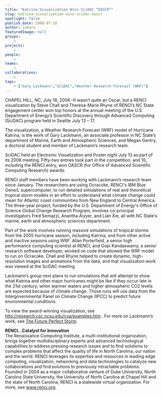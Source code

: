 ```yaml
---
title: "Katrina Visualization Wins SciDAC “OASCR”"
slug: katrina-visualization-wins-scidac-oascr
spotlight: false
publish_date: 2008-07-18
author: subers
featuredImage: null
groups:
    - 
projects:
    - 
people:
    - 
teams: 
    - 
collaborations:
    - 
tags:
    - ["Gary Lackmann","SCiDAC","Weather Research Forecast (WRF)"]
---
```

<p>CHAPEL HILL, NC, July 18, 2008 –It wasn’t quite an Oscar, but a RENCI visualization by Steve Chall and Theresa-Marie Rhyne of RENCI’s NC State engagement center won top honors at the annual meeting of the U.S. Department of Energy’s Scientific Discovery through Advanced Computing (SciDAC) program held in Seattle July 13 – 17. <!--more--></p>
<p>The visualization, a Weather Research Forecast (WRF) model of Hurricane Katrina, is the work of Gary Lackmann, an associate professor in NC State’s department of Marine, Earth and Atmospheric Sciences, and Megan Gentry, a doctoral student and member of Lackmann’s research team.</p>
<p>SciDAC held an Electronic Visualization and Poster night July 13 as part of its 2008 meeting. Fifty-two entries took part in the competition, and 10, including the RENCI entry, won OASCR (for Office of Advanced Scientific Computing Research) awards.</p>
<p>RENCI staff members have been working with Lackmann’s research team since January. The researchers are using Ocracoke, RENCI's IBM Blue Gene/L supercomputer, to run detailed simulations of real and theoretical tropical storm models in an effort to understand what climate change could mean for Atlantic coast communities from New England to Central America. The three-year project, funded by the U.S. Department of Energy's Office of Science Global Change Research Program, involves co-principal investigators Fred Semazzi, Anantha Aiyyer, and Lian Xie, all with NC State's marine, earth and atmospheric sciences department.</p>
<p>Part of the work involves running massive simulations of tropical storms from the 2005 hurricane season, including Katrina, and from other active and inactive seasons using WRF. Allan Porterfield, a senior high performance computing scientist at RENCI, and Gopi Kandaswamy, a senior research software developer, worked on code that allowed the WRF model to run on Ocracoke. Chall and Rhyne helped to create dynamic, high-resolution images and animations from the data, and that visualization work was viewed at the SciDAC meeting.</p>
<p>Lackmann’s group next plans to run simulations that will attempt to show what Katrina and other major hurricanes might be like if they occur late in the 21st century, when warmer waters and higher atmospheric CO2 levels are expected because of climate change. Those runs will use data from the Intergovernmental Panel on Climate Change (IPCC) to predict future environmental conditions.</p>
<p>To view the award-winning  visualization, see <a href="http://research.csc.ncsu.edu/cva/examples.htm" target="_blank">http://research.csc.ncsu.edu/cva/examples.htm</a> . For more on Lackmann’s work, see <a href="http://www.renci.org/news/releases/the-future-perfect-storm">The Future Perfect Storm</a>.</p>
<p><strong>RENCI…Catalyst for  Innovation</strong><br />
The Renaissance Computing Institute, a multi-institutional organization, brings together multidisciplinary experts and advanced technological capabilities to address pressing research issues and to find solutions to complex problems that affect the quality of life in North Carolina, our nation and the world. RENCI leverages its expertise and resources in leading edge computing, visualization, networking and data technologies to catalyze new collaborations and find solutions to previously intractable problems. Founded in 2004 as a major collaborative venture of Duke University, North Carolina State University, the University of North Carolina at Chapel Hill and the state of North Carolina, RENCI is a statewide virtual organization. For more, see <a href="http://www.renci.org/">www.renci.org</a>.</p>

